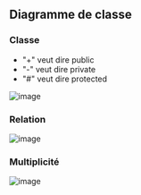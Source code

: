## Diagramme de classe

### Classe
- "+" veut dire public
- "-" veut dire private
- "#" veut dire protected

![image](https://github.com/Kasimashi/Programme-de-Bases/assets/62567511/3e97a5cc-e947-430b-a4d3-822878111ab5)

### Relation

![image](https://github.com/Kasimashi/Programme-de-Bases/assets/62567511/cdf1881a-c14d-4b86-b0ab-43b15e49c838)


### Multiplicité

![image](https://github.com/Kasimashi/Programme-de-Bases/assets/62567511/809b7f5e-1310-4fce-b440-3e5c0be269ea)
